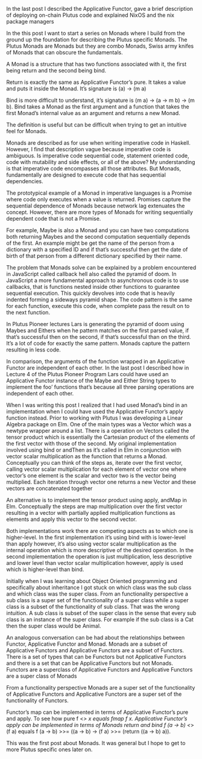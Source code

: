 In the last post I described the Applicative Functor, gave a brief description of deploying on-chain Plutus code and explained NixOS and the nix package managers

In the this post I want to start a series on Monads where I build from the ground up the foundation for describing the Plutus specific Monads.  The Plutus Monads are Monads but they are combo Monads, Swiss army knifes of Monads that can obscure the fundamentals.

A Monad is a structure that has two functions associated with it, the first being return and the second being bind.

Return is exactly the same as Applicative Functor’s pure.  It takes a value and puts it inside the Monad.  It’s signature is (a) → (m a)

Bind is more difficult to understand, it’s signature is (m a) → (a → m b) → (m b).  Bind takes a Monad as the first argument and a function that takes the first Monad’s internal value as an argument and returns a new Monad.

The definition is useful but can be difficult when trying to get an intuitive feel for Monads.

Monads are described as for use when writing imperative code in Haskell.  However, I find that description vague because imperative code is ambiguous.  Is imperative code sequential code, statement oriented code, code with mutability and side effects, or all of the above?  My understanding is that imperative code encompasses all those attributes.  But Monads, fundamentally are designed to execute code that has sequential dependencies.

The prototypical example of a Monad in imperative languages is a Promise where code only executes when a value is returned.  Promises capture the sequential dependence of Monads because network lag extenuates the concept.  However, there are more types of Monads for writing sequentially dependent code that is not a Promise.  

For example, Maybe is also a Monad and you can have two computations both returning Maybes and the second computation sequentially depends of the first.  An example might be get the name of the person from a dictionary with a specified ID and if that’s successful then get the date of birth of that person from a different dictionary specified by their name.

The problem that Monads solve can be explained by a problem encountered in JavaScript called callback hell also called the pyramid of doom.  In JavaScript a more fundamental approach to asynchronous code is to use callbacks, that is functions nested inside other functions to guarantee sequential execution.  This quickly devolves into code that is heavily indented forming a sideways pyramid shape.  The code pattern is the same for each function, execute this code, when complete pass the result on to the next function.  

In Plutus Pioneer lectures Lars is generating the pyramid of doom using Maybes and Eithers when he pattern matches on the first parsed value, if that’s successful then on the second, if that’s successful than on the third.  It’s a lot of code for exactly the same pattern.  Monads capture the pattern resulting in less code.

In comparison, the arguments of the function wrapped in an Applicative Functor are independent of each other.  In the last post I described how in Lecture 4 of the Plutus Pioneer Program Lars could have used an Applicative Functor instance of the Maybe and Either String types to implement the foo’ functions that’s because all three parsing operations are independent of each other.
 
When I was writing this post I realized that I had used Monad’s bind in an implementation when I could have used the Applicative Functor’s apply function instead.  Prior to working with Plutus I was developing a Linear Algebra package on Elm.  One of the main types was a Vector which was a newtype wrapper around a list.  There is a operation on Vectors called the tensor product which is essentially the Cartesian product of the elements of the first vector with those of the second.  My original implementation involved using bind or andThen as it’s called in Elm in conjunction with vector scalar multiplication as the function that returns a Monad.  Conceptually you can think of the steps as, iterate over the first vector, calling vector scalar multiplication for each element of vector one where vector’s one element is the scalar and vector two is the vector being multiplied.  Each iteration through vector one returns a new Vector and these vectors are concatenated together 

An alternative is to implement the tensor product using apply, andMap in Elm.  Conceptually the steps are map multiplication over the first vector resulting in a vector with partially applied multiplication functions as elements and apply this vector to the second vector.

Both implementations work there are competing aspects as to which one is higher-level.  In the first implementation it’s using bind with is lower-level than apply however, it’s also using vector scalar multiplication as the internal operation which is more descriptive of the desired operation.  In the second implementation the operation is just multiplication, less descriptive and lower level than vector scalar multiplication however, apply is used which is higher-level than bind.    

Initially when I was learning about Object Oriented programming and specifically about inheritance I got stuck on which class was the sub class and which class was the super class.  From an functionality perspective a sub class is a super set of the functionality of a super class while a super class is a subset of the functionality of sub class.  That was the wrong intuition.  A sub class is subset of the super class in the sense that every sub class is an instance of the super class.  For example if the sub class is a Cat then the super class would be Animal.

An analogous conversation can be had about the relationships between Functor, Applicative Functor and Monad.   Monads are a subset of Applicative Functors and Applicative Functors are a subset of Functors.  There is a set of types that can be Functors but not Applicative Functors and there is a set that can be Applicative Functors but not Monads.  Functors are a superclass of Applicative Functors and Applicative Functors are a super class of Monads

From a functionality perspective Monads are a super set of the functionality of Applicative Functors and Applicative Functors are a super set of the functionality of Functors.  

Functor’s map can be implemented in terms of Applicative Functor’s pure and apply.  To see how pure f <*> x equals fmap f x.  Applicative Functor’s apply can be implemented in terms of Monads return and bind f (a → b) <*> (f a) equals f (a → b) >>= (\(a → b) → (f a) >>= (return ((a → b) a)).

This was the first post about Monads.  It was general but I hope to get to more Plutus specific ones later on.
